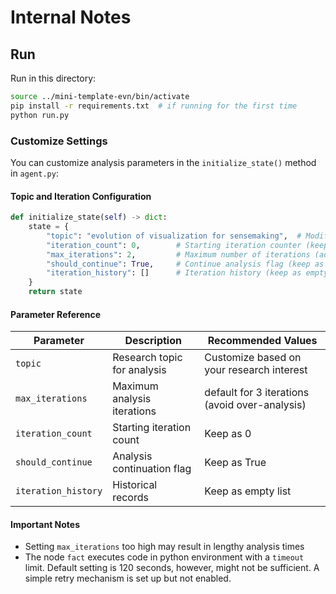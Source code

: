 # Internal Notes

## Run
Run in this directory:
```bash
source ../mini-template-evn/bin/activate
pip install -r requirements.txt  # if running for the first time
python run.py
```

### Customize Settings
You can customize analysis parameters in the `initialize_state()` method in `agent.py`:

#### Topic and Iteration Configuration
```python
def initialize_state(self) -> dict:
    state = {
        "topic": "evolution of visualization for sensemaking",  # Modify this to set your analysis topic        
        "iteration_count": 0,        # Starting iteration counter (keep as 0)
        "max_iterations": 2,         # Maximum number of iterations (adjust as needed)
        "should_continue": True,     # Continue analysis flag (keep as True)
        "iteration_history": []      # Iteration history (keep as empty list)
    }
    return state
```

#### Parameter Reference

| Parameter | Description | Recommended Values |
|-----------|-------------|-------------------|
| `topic` | Research topic for analysis | Customize based on your research interest |
| `max_iterations` | Maximum analysis iterations | default for 3 iterations (avoid over-analysis) |
| `iteration_count` | Starting iteration count | Keep as 0 |
| `should_continue` | Analysis continuation flag | Keep as True |
| `iteration_history` | Historical records | Keep as empty list |

#### Important Notes
- Setting `max_iterations` too high may result in lengthy analysis times
- The node `fact` executes code in python environment with a `timeout` limit. Default setting is 120 seconds, however, might not be sufficient. A simple retry mechanism is set up but not enabled. 